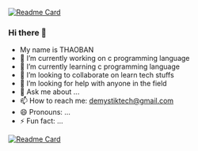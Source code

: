 [![Readme Card](https://github-readme-stats.vercel.app/api/pin/?demystik=anuraghazra&demystik=github-readme-stats)](https://github.com/anuraghazra/github-readme-stats)
### Hi there 👋

- My name is THAOBAN
- 🔭 I’m currently working on c programming language
- 🌱 I’m currently learning c programming language
- 👯 I’m looking to collaborate on learn tech stuffs
- 🤔 I’m looking for help with anyone in the field
- 💬 Ask me about ...
- 📫 How to reach me: demystiktech@gmail.com
- 😄 Pronouns: ...
- ⚡ Fun fact: ...


[![Readme Card](https://github-readme-stats.vercel.app/api/pin/?demystik=anuraghazra&repo=github-readme-stats)](https://github.com/anuraghazra/github-readme-stats)
